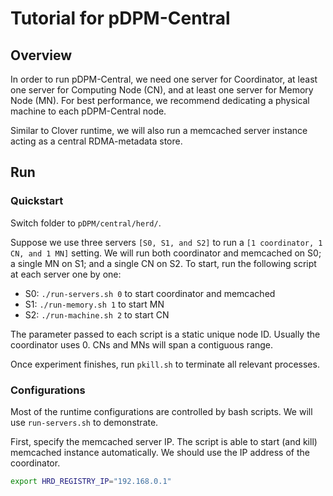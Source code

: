# Tutorial for pDPM-Central

## Overview

In order to run pDPM-Central, we need one server for
Coordinator, at least one server for Computing Node (CN),
and at least one server for Memory Node (MN).
For best performance, we recommend dedicating a physical machine
to each pDPM-Central node.

Similar to Clover runtime, we will also run a memcached server instance acting as a central RDMA-metadata store.

## Run

### Quickstart

Switch folder to `pDPM/central/herd/`.

Suppose we use three servers `[S0, S1, and S2]` to run a `[1 coordinator, 1 CN, and 1 MN]` setting. We will run both coordinator and memcached on S0; a single MN on S1; and a single CN on S2. To start, run the following script at each server one by one:
- S0: `./run-servers.sh 0` to start coordinator and memcached
- S1: `./run-memory.sh 1` to start MN
- S2: `./run-machine.sh 2` to start CN

The parameter passed to each script is a static unique node ID. Usually the coordinator uses 0. CNs and MNs will span a contiguous range.

Once experiment finishes, run `pkill.sh` to terminate all relevant processes.

### Configurations

Most of the runtime configurations are controlled by bash scripts. We will use `run-servers.sh` to demonstrate.

First, specify the memcached server IP. The script is able to start (and kill) memcached instance automatically. We should use the IP address of the coordinator.
```bash
export HRD_REGISTRY_IP="192.168.0.1"
```